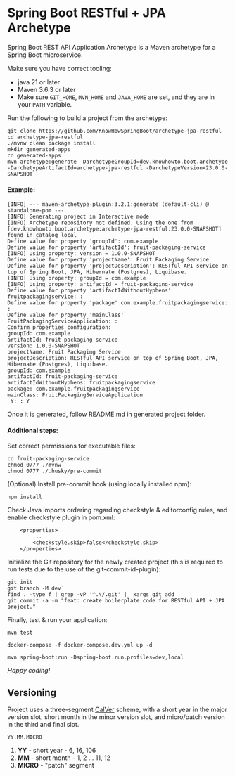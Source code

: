 # Spring Boot RESTful + JPA Archetype

Spring Boot REST API Application Archetype is a Maven archetype for a Spring Boot microservice.

Make sure you have correct tooling:

- java 21 or later
- Maven 3.6.3 or later
- Make sure `GIT_HOME`, `MVN_HOME` and `JAVA_HOME` are set, and they are in your `PATH` variable.

Run the following to build a project from the archetype:

```
git clone https://github.com/KnowHowSpringBoot/archetype-jpa-restful
cd archetype-jpa-restful
./mvnw clean package install
mkdir generated-apps
cd generated-apps
mvn archetype:generate -DarchetypeGroupId=dev.knowhowto.boot.archetype -DarchetypeArtifactId=archetype-jpa-restful -DarchetypeVersion=23.0.0-SNAPSHOT
```

#### Example:

```
[INFO] --- maven-archetype-plugin:3.2.1:generate (default-cli) @ standalone-pom ---
[INFO] Generating project in Interactive mode
[INFO] Archetype repository not defined. Using the one from [dev.knowhowto.boot.archetype:archetype-jpa-restful:23.0.0-SNAPSHOT] found in catalog local
Define value for property 'groupId': com.example
Define value for property 'artifactId': fruit-packaging-service
[INFO] Using property: version = 1.0.0-SNAPSHOT
Define value for property 'projectName': Fruit Packaging Service     
Define value for property 'projectDescription': RESTful API service on top of Spring Boot, JPA, Hibernate (Postgres), Liquibase.
[INFO] Using property: groupId = com.example
[INFO] Using property: artifactId = fruit-packaging-service
Define value for property 'artifactIdWithoutHyphens' fruitpackagingservice: : 
Define value for property 'package' com.example.fruitpackagingservice: : 
Define value for property 'mainClass' FruitPackagingServiceApplication: : 
Confirm properties configuration:
groupId: com.example
artifactId: fruit-packaging-service
version: 1.0.0-SNAPSHOT
projectName: Fruit Packaging Service
projectDescription: RESTful API service on top of Spring Boot, JPA, Hibernate (Postgres), Liquibase.
groupId: com.example
artifactId: fruit-packaging-service
artifactIdWithoutHyphens: fruitpackagingservice
package: com.example.fruitpackagingservice
mainClass: FruitPackagingServiceApplication
 Y: : Y
```

Once it is generated, follow README.md in generated project folder.

#### Additional steps:

Set correct permissions for executable files:

```
cd fruit-packaging-service
chmod 0777 ./mvnw
chmod 0777 ./.husky/pre-commit
```

(Optional) Install pre-commit hook (using locally installed npm):

```
npm install
```

Check Java imports ordering regarding checkstyle & editorconfig rules, and enable checkstyle plugin in pom.xml:

```
    <properties>
        ...
        <checkstyle.skip>false</checkstyle.skip>
    </properties>
```

Initialize the Git repository for the newly created project (this is required to run tests due to the use of the git-commit-id-plugin):

```
git init
git branch -M dev`
find . -type f | grep -vP '^.\/.git' |  xargs git add
git commit -a -m "feat: create boilerplate code for RESTful API + JPA  project."
```

Finally, test & run your application:

```
mvn test

docker-compose -f docker-compose.dev.yml up -d

mvn spring-boot:run -Dspring-boot.run.profiles=dev,local

```

*Happy coding!*

## Versioning

Project uses a three-segment [CalVer](https://calver.org/) scheme, with a short year in the major version slot, short month in the minor version slot, and micro/patch version in the third
and final slot.

```
YY.MM.MICRO
```

1. **YY** - short year - 6, 16, 106
1. **MM** - short month - 1, 2 ... 11, 12
1. **MICRO** -  "patch" segment

